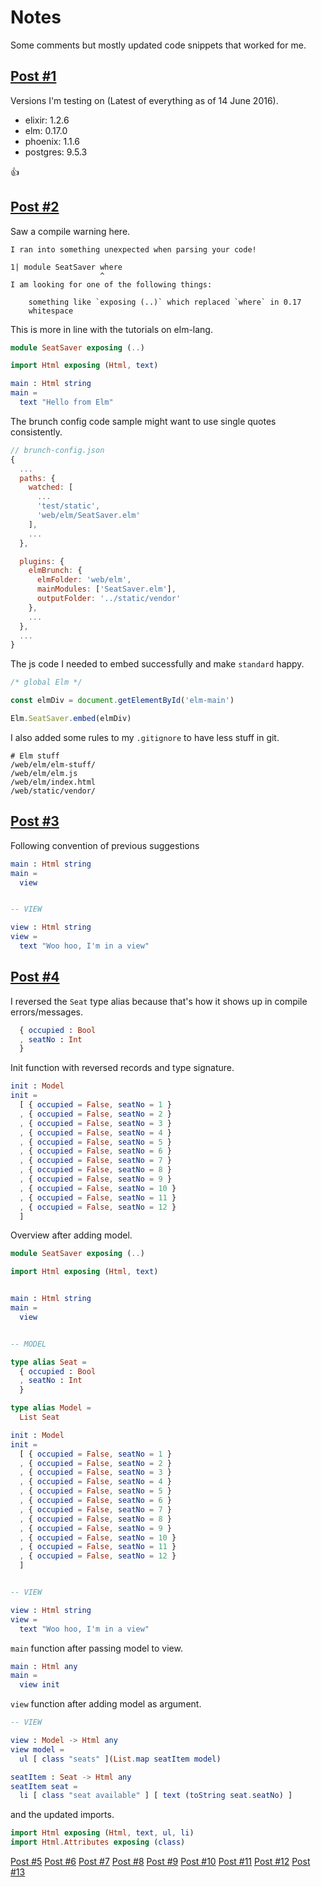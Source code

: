 # Notes

Some comments but mostly updated code snippets that worked for me.

## [Post #1](https://github.com/CultivateHQ/cultivateHQ.com/blob/elm-0-17-update/source/posts/2015-10-15-phoenix-elm-1.md)

Versions I'm testing on (Latest of everything as of 14 June 2016).

* elixir:   1.2.6
* elm:      0.17.0
* phoenix:  1.1.6
* postgres: 9.5.3

:thumbsup:


## [Post #2](https://github.com/CultivateHQ/cultivateHQ.com/blob/elm-0-17-update/source/posts/2015-10-15-phoenix-elm-2.md)

Saw a compile warning here.
```
I ran into something unexpected when parsing your code!

1| module SeatSaver where
                    ^
I am looking for one of the following things:

    something like `exposing (..)` which replaced `where` in 0.17
    whitespace
```

This is more in line with the tutorials on elm-lang.
```elm
module SeatSaver exposing (..)

import Html exposing (Html, text)

main : Html string
main =
  text "Hello from Elm"

```

The brunch config code sample might want to use single quotes consistently.
```js
// brunch-config.json
{
  ...
  paths: {
    watched: [
      ...
      'test/static',
      'web/elm/SeatSaver.elm'
    ],
    ...
  },

  plugins: {
    elmBrunch: {
      elmFolder: 'web/elm',
      mainModules: ['SeatSaver.elm'],
      outputFolder: '../static/vendor'
    },
    ...
  },
  ...
}
```

The js code I needed to embed successfully and make `standard` happy.
```js
/* global Elm */

const elmDiv = document.getElementById('elm-main')

Elm.SeatSaver.embed(elmDiv)
```

I also added some rules to my `.gitignore` to have less stuff in git.
```git
# Elm stuff
/web/elm/elm-stuff/
/web/elm/elm.js
/web/elm/index.html
/web/static/vendor/
```

## [Post #3](https://github.com/CultivateHQ/cultivateHQ.com/blob/elm-0-17-update/source/posts/2015-10-16-phoenix-elm-3.md)

Following convention of previous suggestions
```elm
main : Html string
main =
  view


-- VIEW

view : Html string
view =
  text "Woo hoo, I'm in a view"

```

## [Post #4](https://github.com/CultivateHQ/cultivateHQ.com/blob/elm-0-17-update/source/posts/2015-10-16-phoenix-elm-4.md)

I reversed the `Seat` type alias because that's how it shows up in compile errors/messages.
```elm
  { occupied : Bool
  , seatNo : Int
  }
```

Init function with reversed records and type signature.
```elm
init : Model
init =
  [ { occupied = False, seatNo = 1 }
  , { occupied = False, seatNo = 2 }
  , { occupied = False, seatNo = 3 }
  , { occupied = False, seatNo = 4 }
  , { occupied = False, seatNo = 5 }
  , { occupied = False, seatNo = 6 }
  , { occupied = False, seatNo = 7 }
  , { occupied = False, seatNo = 8 }
  , { occupied = False, seatNo = 9 }
  , { occupied = False, seatNo = 10 }
  , { occupied = False, seatNo = 11 }
  , { occupied = False, seatNo = 12 }
  ]
```

Overview after adding model.
```elm
module SeatSaver exposing (..)

import Html exposing (Html, text)


main : Html string
main =
  view


-- MODEL

type alias Seat =
  { occupied : Bool
  , seatNo : Int
  }

type alias Model =
  List Seat

init : Model
init =
  [ { occupied = False, seatNo = 1 }
  , { occupied = False, seatNo = 2 }
  , { occupied = False, seatNo = 3 }
  , { occupied = False, seatNo = 4 }
  , { occupied = False, seatNo = 5 }
  , { occupied = False, seatNo = 6 }
  , { occupied = False, seatNo = 7 }
  , { occupied = False, seatNo = 8 }
  , { occupied = False, seatNo = 9 }
  , { occupied = False, seatNo = 10 }
  , { occupied = False, seatNo = 11 }
  , { occupied = False, seatNo = 12 }
  ]


-- VIEW

view : Html string
view =
  text "Woo hoo, I'm in a view"
```

`main` function after passing model to view.
```elm
main : Html any
main =
  view init
```

`view` function after adding model as argument.
```elm
-- VIEW

view : Model -> Html any
view model =
  ul [ class "seats" ](List.map seatItem model)

seatItem : Seat -> Html any
seatItem seat =
  li [ class "seat available" ] [ text (toString seat.seatNo) ]

```
and the updated imports.
```elm
import Html exposing (Html, text, ul, li)
import Html.Attributes exposing (class)

```

[Post #5](https://github.com/CultivateHQ/cultivateHQ.com/blob/elm-0-17-update/source/posts/2015-10-18-phoenix-elm-5.md)
[Post #6](https://github.com/CultivateHQ/cultivateHQ.com/blob/elm-0-17-update/source/posts/2015-10-18-phoenix-elm-6.md)
[Post #7](https://github.com/CultivateHQ/cultivateHQ.com/blob/elm-0-17-update/source/posts/2015-10-30-phoenix-elm-7.md)
[Post #8](https://github.com/CultivateHQ/cultivateHQ.com/blob/elm-0-17-update/source/posts/2015-11-04-phoenix-elm-8.md)
[Post #9](https://github.com/CultivateHQ/cultivateHQ.com/blob/elm-0-17-update/source/posts/2015-11-05-phoenix-elm-9.md)
[Post #10](https://github.com/CultivateHQ/cultivateHQ.com/blob/elm-0-17-update/source/posts/2015-11-24-phoenix-elm-10.md)
[Post #11](https://github.com/CultivateHQ/cultivateHQ.com/blob/elm-0-17-update/source/posts/2015-11-26-phoenix-elm-11.md)
[Post #12](https://github.com/CultivateHQ/cultivateHQ.com/blob/elm-0-17-update/source/posts/2016-01-24-phoenix-elm-12.md)
[Post #13](https://github.com/CultivateHQ/cultivateHQ.com/blob/elm-0-17-update/source/posts/2016-02-15-phoenix-elm-13.md)
